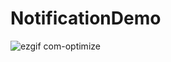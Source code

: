 # NotificationDemo

![ezgif com-optimize](https://user-images.githubusercontent.com/33376398/85918049-0571fa80-b87d-11ea-9b56-f133fdf26ce4.gif)
